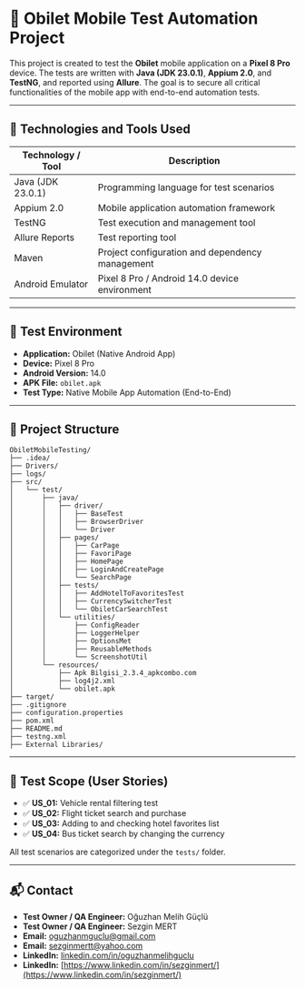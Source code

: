 # 📱 Obilet Mobile Test Automation Project

This project is created to test the **Obilet** mobile application on a **Pixel 8 Pro** device. The tests are written with **Java (JDK 23.0.1)**, **Appium 2.0**, and **TestNG**, and reported using **Allure**. The goal is to secure all critical functionalities of the mobile app with end-to-end automation tests.

---

## 🚀 Technologies and Tools Used

| Technology / Tool    | Description                                  |
|---------------------|----------------------------------------------|
| Java (JDK 23.0.1)   | Programming language for test scenarios      |
| Appium 2.0          | Mobile application automation framework      |
| TestNG              | Test execution and management tool           |
| Allure Reports      | Test reporting tool                           |
| Maven               | Project configuration and dependency management |
| Android Emulator    | Pixel 8 Pro / Android 14.0 device environment |

---

## 📱 Test Environment

- **Application:** Obilet (Native Android App)  
- **Device:** Pixel 8 Pro  
- **Android Version:** 14.0  
- **APK File:** `obilet.apk`  
- **Test Type:** Native Mobile App Automation (End-to-End)  

---

## 📁 Project Structure

```
ObiletMobileTesting/
├── .idea/
├── Drivers/
├── logs/
├── src/
│   └── test/
│       ├── java/
│       │   ├── driver/
│       │   │   ├── BaseTest
│       │   │   ├── BrowserDriver
│       │   │   └── Driver
│       │   ├── pages/
│       │   │   ├── CarPage
│       │   │   ├── FavoriPage
│       │   │   ├── HomePage
│       │   │   ├── LoginAndCreatePage
│       │   │   └── SearchPage
│       │   ├── tests/
│       │   │   ├── AddHotelToFavoritesTest
│       │   │   ├── CurrencySwitcherTest
│       │   │   └── ObiletCarSearchTest
│       │   └── utilities/
│       │       ├── ConfigReader
│       │       ├── LoggerHelper
│       │       ├── OptionsMet
│       │       ├── ReusableMethods
│       │       └── ScreenshotUtil
│       └── resources/
│           ├── Apk Bilgisi_2.3.4_apkcombo.com
│           ├── log4j2.xml
│           └── obilet.apk
├── target/
├── .gitignore
├── configuration.properties
├── pom.xml
├── README.md
├── testng.xml
├── External Libraries/

```

---

## 🧭 Test Scope (User Stories)

- ✅ **US_01:** Vehicle rental filtering test  
- ✅ **US_02:** Flight ticket search and purchase  
- ✅ **US_03:** Adding to and checking hotel favorites list  
- ✅ **US_04:** Bus ticket search by changing the currency  

All test scenarios are categorized under the `tests/` folder.

---

## 📬 Contact

- **Test Owner / QA Engineer:** Oğuzhan Melih Güçlü  
- **Test Owner / QA Engineer:** Sezgin MERT
- **Email:** [oguzhanmguclu@gmail.com](mailto:oguzhanmguclu@gmail.com)  
- **Email:** [sezginmertt@yahoo.com](mailto:sezginmertt@yahoo.com)
- **LinkedIn:** [linkedin.com/in/oguzhanmelihguclu](https://www.linkedin.com/in/oguzhanmelihguclu/)
- **LinkedIn:** [https://www.linkedin.com/in/sezginmert/](https://www.linkedin.com/in/sezginmert/)
